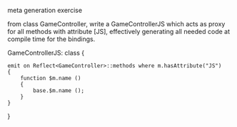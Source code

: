 meta generation exercise

from class GameController, write a GameControllerJS which acts as 
proxy for all methods with attribute [JS], effectively generating all needed code at compile time for the bindings.

GameControllerJS: class {
	
	emit on Reflect<GameController>::methods where m.hasAttribute("JS") 
	{
		function $m.name ()
		{
			base.$m.name ();
		}
	}

}